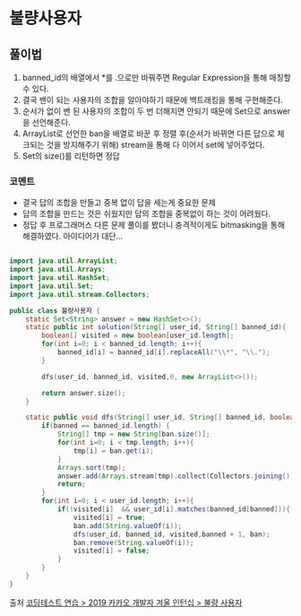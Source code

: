 # 불량사용자

## 풀이법
1. banned_id의 배열에서 *를 .으로만 바꿔주면 Regular Expression을 통해 매칭할 수 있다.
2. 결국 밴이 되는 사용자의 조합을 알아야하기 때문에 백트래킹을 통해 구현해준다.
3. 순서가 없이 밴 된 사용자의 조합이 두 번 더해지면 안되기 때문에 Set으로 answer을 선언해준다.
4. ArrayList로 선언한 ban을 배열로 바꾼 후 정렬 후(순서가 바뀌면 다른 답으로 체크되는 것을 방지해주기 위해) stream을 통해 다 이어서 set에 넣어주었다.
5. Set의 size()를 리턴하면 정답

### 코멘트
- 결국 답의 조합을 만들고 중복 없이 답을 세는게 중요한 문제
- 답의 조합을 만드는 것은 쉬웠지만 답의 조합을 중복없이 하는 것이 어려웠다.
- 정답 후 프로그래머스 다른 문제 풀이를 봤더니 충격적이게도 bitmasking을 통해 해결하였다. 아이디어가 대단...

```java

import java.util.ArrayList;
import java.util.Arrays;
import java.util.HashSet;
import java.util.Set;
import java.util.stream.Collectors;

public class 불량사용자 {
    static Set<String> answer = new HashSet<>();
    static public int solution(String[] user_id, String[] banned_id){
        boolean[] visited = new boolean[user_id.length];
        for(int i=0; i < banned_id.length; i++){
            banned_id[i] = banned_id[i].replaceAll("\\*", "\\.");
        }

        dfs(user_id, banned_id, visited,0, new ArrayList<>());

        return answer.size();
    }

    static public void dfs(String[] user_id, String[] banned_id, boolean[] visited, int banned, ArrayList<String> ban){
        if(banned == banned_id.length) {
            String[] tmp = new String[ban.size()];
            for(int i=0; i < tmp.length; i++){
                tmp[i] = ban.get(i);
            }
            Arrays.sort(tmp);
            answer.add(Arrays.stream(tmp).collect(Collectors.joining()));
            return;
        }
        for(int i=0; i < user_id.length; i++){
            if(!visited[i]  && user_id[i].matches(banned_id[banned])){
                visited[i] = true;
                ban.add(String.valueOf(i));
                dfs(user_id, banned_id, visited,banned + 1, ban);
                ban.remove(String.valueOf(i));
                visited[i] = false;
            }
        }
    }
}

```

출처 [코딩테스트 연습 > 2019 카카오 개발자 겨울 인턴십 > 불량 사용자](https://programmers.co.kr/learn/courses/30/lessons/64064)